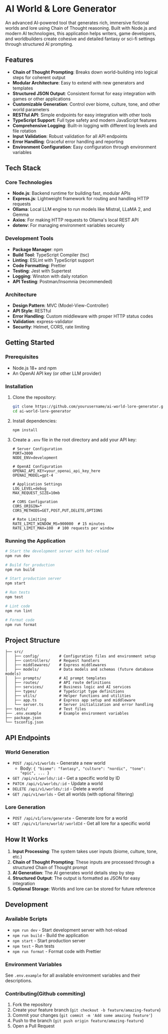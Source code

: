 # AI World & Lore Generator

An advanced AI-powered tool that generates rich, immersive fictional worlds and lore using Chain of Thought reasoning. Built with Node.js and modern AI technologies, this application helps writers, game developers, and worldbuilders create cohesive and detailed fantasy or sci-fi settings through structured AI prompting.

## Features

- **Chain of Thought Prompting**: Breaks down world-building into logical steps for coherent output
- **Modular Architecture**: Easy to extend with new generators and templates
- **Structured JSON Output**: Consistent format for easy integration with games or other applications
- **Customizable Generation**: Control over biome, culture, tone, and other world parameters
- **RESTful API**: Simple endpoints for easy integration with other tools
- **TypeScript Support**: Full type safety and modern JavaScript features
- **Comprehensive Logging**: Built-in logging with different log levels and file rotation
- **Input Validation**: Robust validation for all API endpoints
- **Error Handling**: Graceful error handling and reporting
- **Environment Configuration**: Easy configuration through environment variables

## Tech Stack

### Core Technologies
- **Node.js**: Backend runtime for building fast, modular APIs
- **Express.js**: Lightweight framework for routing and handling HTTP requests
- **Ollama**: Local LLM engine to run models like Mistral, LLaMA 2, and Gemma
- **Axios**: For making HTTP requests to Ollama's local REST API
- **dotenv**: For managing environment variables securely

### Development Tools
- **Package Manager**: npm
- **Build Tool**: TypeScript Compiler (tsc)
- **Linting**: ESLint with TypeScript support
- **Code Formatting**: Prettier
- **Testing**: Jest with Supertest
- **Logging**: Winston with daily rotation
- **API Testing**: Postman/Insomnia (recommended)

### Architecture
- **Design Pattern**: MVC (Model-View-Controller)
- **API Style**: RESTful
- **Error Handling**: Custom middleware with proper HTTP status codes
- **Validation**: express-validator
- **Security**: Helmet, CORS, rate limiting

## Getting Started

### Prerequisites
    
- Node.js 18+ and npm
- An OpenAI API key (or other LLM provider)

### Installation

1. Clone the repository:
   ```bash
   git clone https://github.com/yourusername/ai-world-lore-generator.git
   cd ai-world-lore-generator
   ```

2. Install dependencies:
   ```bash
   npm install
   ```

3. Create a `.env` file in the root directory and add your API key:
   ```env
   # Server Configuration
   PORT=3000
   NODE_ENV=development
   
   # OpenAI Configuration
   OPENAI_API_KEY=your_openai_api_key_here
   OPENAI_MODEL=gpt-4
   
   # Application Settings
   LOG_LEVEL=debug
   MAX_REQUEST_SIZE=10mb
   
   # CORS Configuration
   CORS_ORIGIN=*
   CORS_METHODS=GET,POST,PUT,DELETE,OPTIONS
   
   # Rate Limiting
   RATE_LIMIT_WINDOW_MS=900000  # 15 minutes
   RATE_LIMIT_MAX=100  # 100 requests per window
   ```

### Running the Application

```bash
# Start the development server with hot-reload
npm run dev

# Build for production
npm run build

# Start production server
npm start

# Run tests
npm test

# Lint code
npm run lint

# Format code
npm run format
```

## Project Structure

```
├── src/
│   ├── config/         # Configuration files and environment setup
│   ├── controllers/    # Request handlers
│   ├── middlewares/    # Express middlewares
│   ├── models/         # Data models and schemas (future database models)
│   ├── prompts/        # AI prompt templates
│   ├── routes/         # API route definitions
│   ├── services/       # Business logic and AI services
│   ├── types/          # TypeScript type definitions
│   ├── utils/          # Helper functions and utilities
│   ├── app.ts          # Express app setup and middleware
│   └── server.ts       # Server initialization and error handling
├── tests/              # Test files
├── .env.example        # Example environment variables
├── package.json
└── tsconfig.json
```

## API Endpoints

### World Generation
- `POST /api/v1/worlds` - Generate a new world
  - Body: `{ "biome": "fantasy", "culture": "nordic", "tone": "epic", ... }`
- `GET /api/v1/worlds/:id` - Get a specific world by ID
- `PATCH /api/v1/worlds/:id` - Update a world
- `DELETE /api/v1/worlds/:id` - Delete a world
- `GET /api/v1/worlds` - Get all worlds (with optional filtering)

### Lore Generation
- `POST /api/v1/lore/generate` - Generate lore for a world
- `GET /api/v1/lore/world/:worldId` - Get all lore for a specific world

## How It Works

1. **Input Processing**: The system takes user inputs (biome, culture, tone, etc.)
2. **Chain of Thought Prompting**: These inputs are processed through a structured Chain of Thought prompt
3. **AI Generation**: The AI generates world details step by step
4. **Structured Output**: The output is formatted as JSON for easy integration
5. **Optional Storage**: Worlds and lore can be stored for future reference

## Development

### Available Scripts

- `npm run dev` - Start development server with hot-reload
- `npm run build` - Build the application
- `npm start` - Start production server
- `npm test` - Run tests
- `npm run format` - Format code with Prettier

### Environment Variables

See `.env.example` for all available environment variables and their descriptions.

### Contributing(Github commiting)

1. Fork the repository
2. Create your feature branch (`git checkout -b feature/amazing-feature`)
3. Commit your changes (`git commit -m 'Add some amazing feature'`)
4. Push to the branch (`git push origin feature/amazing-feature`)
5. Open a Pull Request

